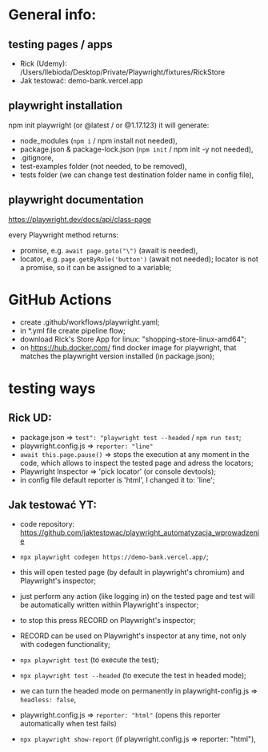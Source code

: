 # General info:

## testing pages / apps

- Rick (Udemy): /Users/llebioda/Desktop/Private/Playwright/fixtures/RickStore
- Jak testować: demo-bank.vercel.app

## playwright installation

npm init playwright (or @latest / or @1.17.123) it will generate:

- node_modules (`npm i` / npm install not needed),
- package.json & package-lock.json (`npm init` / npm init -y not needed),
- .gitignore,
- test-examples folder (not needed, to be removed),
- tests folder (we can change test destination folder name in config file),

## playwright documentation

https://playwright.dev/docs/api/class-page

every Playwright method returns:

- promise, e.g. `await page.goto("\")` (await is needed),
- locator, e.g. `page.getByRole('button')` (await not needed); locator is not a promise, so it can be assigned to a variable;

# GitHub Actions

- create .github/workflows/playwright.yaml;
- in \*.yml file create pipeline flow;
- download Rick's Store App for linux: "shopping-store-linux-amd64";
- on https://hub.docker.com/ find docker image for playwright, that matches the playwright version installed (in package.json);

# testing ways

## Rick UD:

- package.json => `test": "playwright test --headed` / `npm run test`;
- playwright.config.js => `reporter: "line"`
- `await this.page.pause()` => stops the execution at any moment in the code, which allows to inspect the tested page and adress the locators;
- Playwright Inspector => 'pick locator' (or console devtools);
- in config file default reporter is 'html', I changed it to: 'line';

## Jak testować YT:

- code repository:
  https://github.com/jaktestowac/playwright_automatyzacja_wprowadzenie

- `npx playwright codegen https://demo-bank.vercel.app/`;
- this will open tested page (by default in playwright's chromium) and Playwright's inspector;
- just perform any action (like logging in) on the tested page and test will be automatically written within Playwright's inspector;
- to stop this press RECORD on Playwright's inspector;
- RECORD can be used on Playwright's inspector at any time, not only with codegen functionality;

- `npx playwright test` (to execute the test);
- `npx playwright test --headed` (to execute the test in headed mode);
- we can turn the headed mode on permanently in playwright-config.js => `headless: false`,
- playwright.config.js => `reporter: "html"` (opens this reporter automatically when test fails)
- `npx playwright show-report` (if playwright.config.js => reporter: "html"),
